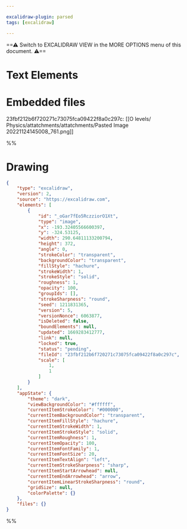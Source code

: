 ```yaml
---

excalidraw-plugin: parsed
tags: [excalidraw]

---
```

==⚠  Switch to EXCALIDRAW VIEW in the MORE OPTIONS menu of this document. ⚠==


# Text Elements

# Embedded files
23fbf212b6f720271c73075fca09422f8a0c297c: [[O levels/ Physics/attatchments/attatchments/Pasted Image 20221124145008_761.png]]

%%
# Drawing
```json
{
	"type": "excalidraw",
	"version": 2,
	"source": "https://excalidraw.com",
	"elements": [
		{
			"id": "_oGar7fEo5RczziorO1Xt",
			"type": "image",
			"x": -193.32405566600397,
			"y": -324.53125,
			"width": 290.64811133200794,
			"height": 372,
			"angle": 0,
			"strokeColor": "transparent",
			"backgroundColor": "transparent",
			"fillStyle": "hachure",
			"strokeWidth": 1,
			"strokeStyle": "solid",
			"roughness": 1,
			"opacity": 100,
			"groupIds": [],
			"strokeSharpness": "round",
			"seed": 1211831365,
			"version": 5,
			"versionNonce": 6063877,
			"isDeleted": false,
			"boundElements": null,
			"updated": 1669283412777,
			"link": null,
			"locked": true,
			"status": "pending",
			"fileId": "23fbf212b6f720271c73075fca09422f8a0c297c",
			"scale": [
				1,
				1
			]
		}
	],
	"appState": {
		"theme": "dark",
		"viewBackgroundColor": "#ffffff",
		"currentItemStrokeColor": "#000000",
		"currentItemBackgroundColor": "transparent",
		"currentItemFillStyle": "hachure",
		"currentItemStrokeWidth": 1,
		"currentItemStrokeStyle": "solid",
		"currentItemRoughness": 1,
		"currentItemOpacity": 100,
		"currentItemFontFamily": 1,
		"currentItemFontSize": 20,
		"currentItemTextAlign": "left",
		"currentItemStrokeSharpness": "sharp",
		"currentItemStartArrowhead": null,
		"currentItemEndArrowhead": "arrow",
		"currentItemLinearStrokeSharpness": "round",
		"gridSize": null,
		"colorPalette": {}
	},
	"files": {}
}
```
%%